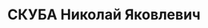 ---
title: СКУБА Николай Яковлевич
description: "родился 19 декабря 1907 года в с. Горбове Новгород-Северского уезда\
  \ Черниговской губернии в крестьянской семье. Закончил Киевский кооперативный институт.\
  \ Работал в издательстве “Молодой большевик”. Литературную деятельность начал в\
  \ 1926 года. Свое первое стихотворение напечатал в журнале “Советский крестьянин”.\
  \ Принадлежал к литературным организациям “Молодняк” и “Нова генерація”. Автор сборников\
  \ стихов “Перегони” (1930), “Демонстрація” (1931), “Пісні” (1935). \n  Поэта арестовали\
  \ 12 сентября в 1937 года. В постановлении об аресте утверждалось, что гражданин\
  \ Скуба М. Я. “является активным участником контрреволюционной украинской националистической\
  \ организации, которая готовит террористические акты против руководителей партии\
  \ и правительства”. \n  Допрашивал Николая оперуполномоченный IV отдела УГБ НКВД\
  \ УССР Акимов (Егидес). Один-единственный раз! Потом была очная ставка с Михайлом\
  \ Семенко, который якобы передал арестованному бомбу для осуществления террористического\
  \ акта. И только на основе этого обвинительное заключение: М. Я. Скуба — “участник\
  \ террористической группы, которая готовила террористический акт против секретаря\
  \ ЦК КП(б)У тов. Косиора”, что Скуба “получил бомбу от Семенко, которую должен был\
  \ бросить 1 мая 1937 года во время демонстрации в правительственную трибуну..”.\
  \ Ознакомился писатель с этим документом 22 октября 1937 года. А уже 23 октября\
  \ в 1937 года на закрытом заседании Военная коллегия Верховного Суда СССР присудила\
  \ Миколу Скубу к расстрелу. В последнем слове обреченный ни в чем виновным себя\
  \ не признал. Приговор приведен в исполнение в Киеве 24 октября в 1937 года."
---
